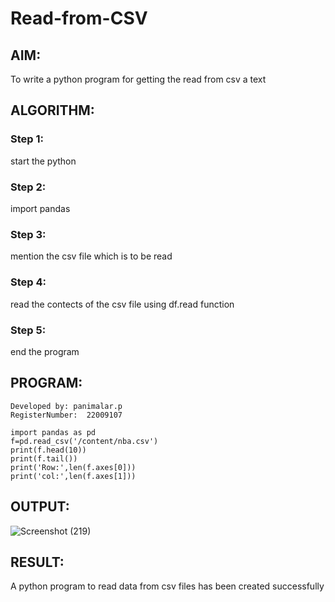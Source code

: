 # Read-from-CSV

## AIM:
To write a python program for getting the read from csv a text

## ALGORITHM:
### Step 1:
start the python
### Step 2:
import pandas
### Step 3:
mention the csv file which is to be read
### Step 4:
read the contects of the csv file using df.read function
### Step 5:
end the program

## PROGRAM:
~~~
Developed by: panimalar.p
RegisterNumber:  22009107

import pandas as pd
f=pd.read_csv('/content/nba.csv')
print(f.head(10))
print(f.tail())
print('Row:',len(f.axes[0]))
print('col:',len(f.axes[1]))
~~~
## OUTPUT:
![Screenshot (219)](https://user-images.githubusercontent.com/121490826/214850601-9ae72fee-718e-42d4-9da6-99cf67e6658d.png)


## RESULT:
A python program to read data from csv files has been created successfully
